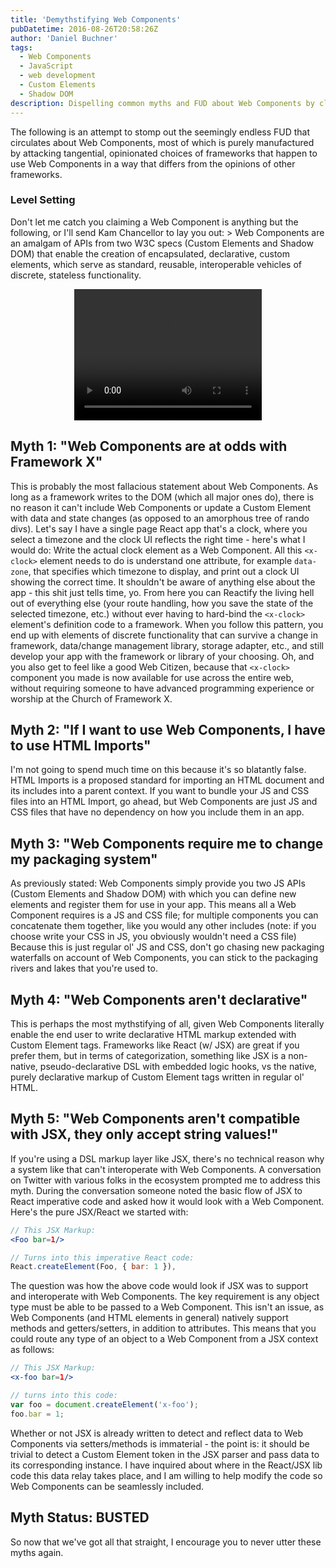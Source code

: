 ```yaml
---
title: 'Demythstifying Web Components'
pubDatetime: 2016-08-26T20:58:26Z
author: 'Daniel Buchner'
tags:
  - Web Components
  - JavaScript
  - web development
  - Custom Elements
  - Shadow DOM
description: Dispelling common myths and FUD about Web Components by clarifying what they actually are - encapsulated, declarative, custom elements that enable reusable, interoperable functionality.
---
```


The following is an attempt to stomp out the seemingly endless FUD that circulates about Web Components, most of which is purely manufactured by attacking tangential, opinionated choices of frameworks that happen to use Web Components in a way that differs from the opinions of other frameworks.

### Level Setting

 Don't let me catch you claiming a Web Component is anything but the following, or I'll send Kam Chancellor to lay you out: > Web Components are an amalgam of APIs from two W3C specs (Custom Elements and Shadow DOM) that enable the creation of encapsulated, declarative, custom elements, which serve as standard, reusable, interoperable vehicles of discrete, stateless functionality.

<video controls="controls" height="150" loop="loop" src="http://i.imgur.com/ActMjlB.mp4" style="display: block; margin: 0 auto; max-width: 80%; height: 15em;" width="300"></video>

## Myth 1: "Web Components are at odds with Framework X"

This is probably the most fallacious statement about Web Components. As long as a framework writes to the DOM (which all major ones do), there is no reason it can't include Web Components or update a Custom Element with data and state changes (as opposed to an amorphous tree of rando divs). Let's say I have a single page React app that's a clock, where you select a timezone and the clock UI reflects the right time - here's what I would do: Write the actual clock element as a Web Component. All this `<x-clock>` element needs to do is understand one attribute, for example `data-zone`, that specifies which timezone to display, and print out a clock UI showing the correct time. It shouldn't be aware of anything else about the app - this shit just tells time, yo. From here you can Reactify the living hell out of everything else (your route handling, how you save the state of the selected timezone, etc.) without ever having to hard-bind the `<x-clock>` element's definition code to a framework. When you follow this pattern, you end up with elements of discrete functionality that can survive a change in framework, data/change management library, storage adapter, etc., and still develop your app with the framework or library of your choosing. Oh, and you also get to feel like a good Web Citizen, because that `<x-clock>` component you made is now available for use across the entire web, without requiring someone to have advanced programming experience or worship at the Church of Framework X.

## Myth 2: "If I want to use Web Components, I have to use HTML Imports"

I'm not going to spend much time on this because it's so blatantly false. HTML Imports is a proposed standard for importing an HTML document and its includes into a parent context. If you want to bundle your JS and CSS files into an HTML Import, go ahead, but Web Components are just JS and CSS files that have no dependency on how you include them in an app.

## Myth 3: "Web Components require me to change my packaging system"

As previously stated: Web Components simply provide you two JS APIs (Custom Elements and Shadow DOM) with which you can define new elements and register them for use in your app. This means all a Web Component requires is a JS and CSS file; for multiple components you can concatenate them together, like you would any other includes (note: if you choose write your CSS in JS, you obviously wouldn't need a CSS file) Because this is just regular ol' JS and CSS, don't go chasing new packaging waterfalls on account of Web Components, you can stick to the packaging rivers and lakes that you're used to.

## Myth 4: "Web Components aren't declarative"

This is perhaps the most mythstifying of all, given Web Components literally enable the end user to write declarative HTML markup extended with Custom Element tags. Frameworks like React (w/ JSX) are great if you prefer them, but in terms of categorization, something like JSX is a non-native, pseudo-declarative DSL with embedded logic hooks, vs the native, purely declarative markup of Custom Element tags written in regular ol' HTML.

## Myth 5: "Web Components aren't compatible with JSX, they only accept string values!"

If you're using a DSL markup layer like JSX, there's no technical reason why a system like that can't interoperate with Web Components. A conversation on Twitter with various folks in the ecosystem prompted me to address this myth. During the conversation someone noted the basic flow of JSX to React imperative code and asked how it would look with a Web Component. Here's the pure JSX/React we started with:

```jsx
// This JSX Markup:
<Foo bar=1/>
```

```javascript
// Turns into this imperative React code:
React.createElement(Foo, { bar: 1 }),
```

The question was how the above code would look if JSX was to support and interoperate with Web Components. The key requirement is any object type must be able to be passed to a Web Component. This isn't an issue, as Web Components (and HTML elements in general) natively support methods and getters/setters, in addition to attributes. This means that you could route any type of an object to a Web Component from a JSX context as follows:

```jsx
// This JSX Markup:
<x-foo bar=1/>
```

```javascript
// turns into this code:
var foo = document.createElement('x-foo');
foo.bar = 1;
```

Whether or not JSX is already written to detect and reflect data to Web Components via setters/methods is immaterial - the point is: it should be trivial to detect a Custom Element token in the JSX parser and pass data to its corresponding instance. I have inquired about where in the React/JSX lib code this data relay takes place, and I am willing to help modify the code so Web Components can be seamlessly included.

## Myth Status: BUSTED

So now that we've got all that straight, I encourage you to never utter these myths again.